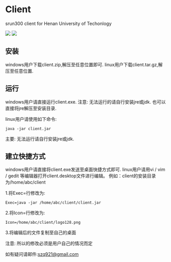 Client
=======

srun300 client for Henan University of Techonlogy<br>

![](https://github.com/hauter/client/blob/master/view/view.png)
![](https://github.com/hauter/client/blob/master/view/view1.png)

安装
---------------------------
windows用户下载client.zip,解压至任意位置即可.
linux用户下载client.tar.gz,解压至任意位置.

运行
------------------------------
windows用户请直接运行client.exe.
注意: 无法运行的请自行安装jre或jdk. 也可以直接将jre解压至安装目录.

linux用户请使用如下命令: 
```
java -jar client.jar
```
主要: 无法运行请自行安装jre或jdk.

建立快捷方式
--------------------------------
windows用户请直接将client.exe发送至桌面快捷方式即可.
linux用户请用vi / vim / gedit 等编辑器打开client.desktop文件进行编辑。
例如：client的安装目录为/home/abc/client

1.将Exec=行修改为:
```
Exec=java -jar /home/abc/client/client.jar
```

2.将Icon=行修改为:
```
Icon=/home/abc/client/logo128.png
```

3.将编辑后的文件复制至自己的桌面

注意: 所以的修改必须是用户自己的情况而定


如有疑问请邮件:szq921@gmail.com
